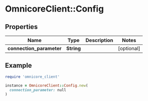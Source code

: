 # OmnicoreClient::Config

## Properties

| Name | Type | Description | Notes |
| ---- | ---- | ----------- | ----- |
| **connection_parameter** | **String** |  | [optional] |

## Example

```ruby
require 'omnicore_client'

instance = OmnicoreClient::Config.new(
  connection_parameter: null
)
```


